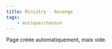 ```yaml
---
title: Ministry - Revenge
tags:
    - musique/chanson
---
```


Page créée automatiquement, mais vide.
